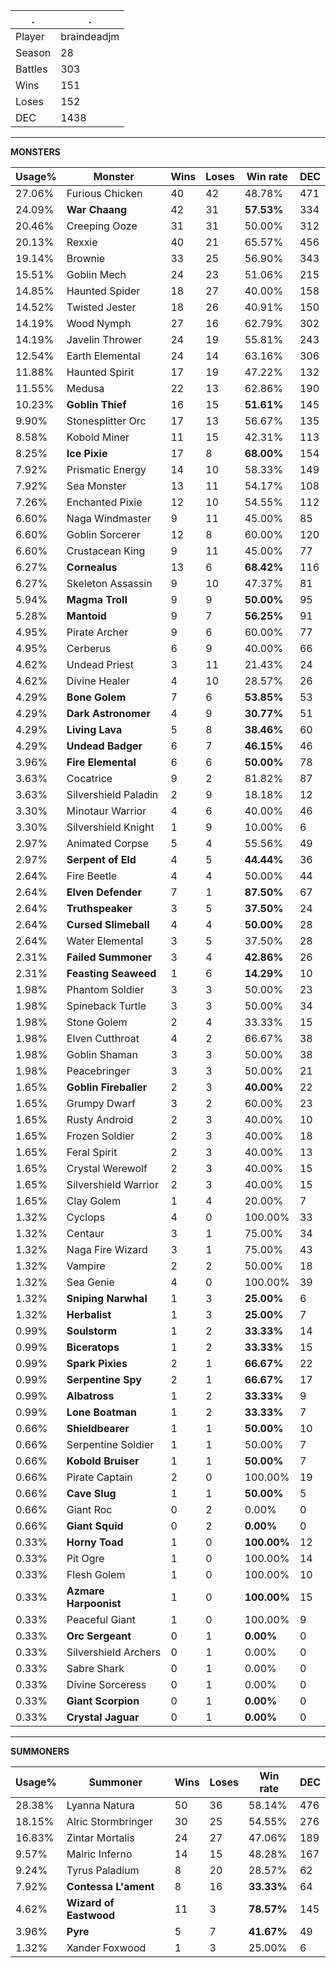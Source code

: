 .|.
|-|-
Player|braindeadjm
Season|28
Battles|303
Wins|151
Loses|152
DEC|1438

---
**MONSTERS**

Usage%|Monster|Wins|Loses|Win rate|DEC|
-|-|-|-|-|-|
27.06%|Furious Chicken|40|42|48.78%|471|
24.09%|**War Chaang**|42|31|**57.53%**|334|
20.46%|Creeping Ooze|31|31|50.00%|312|
20.13%|Rexxie|40|21|65.57%|456|
19.14%|Brownie|33|25|56.90%|343|
15.51%|Goblin Mech|24|23|51.06%|215|
14.85%|Haunted Spider|18|27|40.00%|158|
14.52%|Twisted Jester|18|26|40.91%|150|
14.19%|Wood Nymph|27|16|62.79%|302|
14.19%|Javelin Thrower|24|19|55.81%|243|
12.54%|Earth Elemental|24|14|63.16%|306|
11.88%|Haunted Spirit|17|19|47.22%|132|
11.55%|Medusa|22|13|62.86%|190|
10.23%|**Goblin Thief**|16|15|**51.61%**|145|
9.90%|Stonesplitter Orc|17|13|56.67%|135|
8.58%|Kobold Miner|11|15|42.31%|113|
8.25%|**Ice Pixie**|17|8|**68.00%**|154|
7.92%|Prismatic Energy|14|10|58.33%|149|
7.92%|Sea Monster|13|11|54.17%|108|
7.26%|Enchanted Pixie|12|10|54.55%|112|
6.60%|Naga Windmaster|9|11|45.00%|85|
6.60%|Goblin Sorcerer|12|8|60.00%|120|
6.60%|Crustacean King|9|11|45.00%|77|
6.27%|**Cornealus**|13|6|**68.42%**|116|
6.27%|Skeleton Assassin|9|10|47.37%|81|
5.94%|**Magma Troll**|9|9|**50.00%**|95|
5.28%|**Mantoid**|9|7|**56.25%**|91|
4.95%|Pirate Archer|9|6|60.00%|77|
4.95%|Cerberus|6|9|40.00%|66|
4.62%|Undead Priest|3|11|21.43%|24|
4.62%|Divine Healer|4|10|28.57%|26|
4.29%|**Bone Golem**|7|6|**53.85%**|53|
4.29%|**Dark Astronomer**|4|9|**30.77%**|51|
4.29%|**Living Lava**|5|8|**38.46%**|60|
4.29%|**Undead Badger**|6|7|**46.15%**|46|
3.96%|**Fire Elemental**|6|6|**50.00%**|78|
3.63%|Cocatrice|9|2|81.82%|87|
3.63%|Silvershield Paladin|2|9|18.18%|12|
3.30%|Minotaur Warrior|4|6|40.00%|46|
3.30%|Silvershield Knight|1|9|10.00%|6|
2.97%|Animated Corpse|5|4|55.56%|49|
2.97%|**Serpent of Eld**|4|5|**44.44%**|36|
2.64%|Fire Beetle|4|4|50.00%|44|
2.64%|**Elven Defender**|7|1|**87.50%**|67|
2.64%|**Truthspeaker**|3|5|**37.50%**|24|
2.64%|**Cursed Slimeball**|4|4|**50.00%**|28|
2.64%|Water Elemental|3|5|37.50%|28|
2.31%|**Failed Summoner**|3|4|**42.86%**|26|
2.31%|**Feasting Seaweed**|1|6|**14.29%**|10|
1.98%|Phantom Soldier|3|3|50.00%|23|
1.98%|Spineback Turtle|3|3|50.00%|34|
1.98%|Stone Golem|2|4|33.33%|15|
1.98%|Elven Cutthroat|4|2|66.67%|38|
1.98%|Goblin Shaman|3|3|50.00%|38|
1.98%|Peacebringer|3|3|50.00%|21|
1.65%|**Goblin Fireballer**|2|3|**40.00%**|22|
1.65%|Grumpy Dwarf|3|2|60.00%|23|
1.65%|Rusty Android|2|3|40.00%|10|
1.65%|Frozen Soldier|2|3|40.00%|18|
1.65%|Feral Spirit|2|3|40.00%|13|
1.65%|Crystal Werewolf|2|3|40.00%|15|
1.65%|Silvershield Warrior|2|3|40.00%|15|
1.65%|Clay Golem|1|4|20.00%|7|
1.32%|Cyclops|4|0|100.00%|33|
1.32%|Centaur|3|1|75.00%|34|
1.32%|Naga Fire Wizard|3|1|75.00%|43|
1.32%|Vampire|2|2|50.00%|18|
1.32%|Sea Genie|4|0|100.00%|39|
1.32%|**Sniping Narwhal**|1|3|**25.00%**|6|
1.32%|**Herbalist**|1|3|**25.00%**|7|
0.99%|**Soulstorm**|1|2|**33.33%**|14|
0.99%|**Biceratops**|1|2|**33.33%**|15|
0.99%|**Spark Pixies**|2|1|**66.67%**|22|
0.99%|**Serpentine Spy**|2|1|**66.67%**|17|
0.99%|**Albatross**|1|2|**33.33%**|9|
0.99%|**Lone Boatman**|1|2|**33.33%**|7|
0.66%|**Shieldbearer**|1|1|**50.00%**|10|
0.66%|Serpentine Soldier|1|1|50.00%|7|
0.66%|**Kobold Bruiser**|1|1|**50.00%**|7|
0.66%|Pirate Captain|2|0|100.00%|19|
0.66%|**Cave Slug**|1|1|**50.00%**|5|
0.66%|Giant Roc|0|2|0.00%|0|
0.66%|**Giant Squid**|0|2|**0.00%**|0|
0.33%|**Horny Toad**|1|0|**100.00%**|12|
0.33%|Pit Ogre|1|0|100.00%|14|
0.33%|Flesh Golem|1|0|100.00%|10|
0.33%|**Azmare Harpoonist**|1|0|**100.00%**|15|
0.33%|Peaceful Giant|1|0|100.00%|9|
0.33%|**Orc Sergeant**|0|1|**0.00%**|0|
0.33%|Silvershield Archers|0|1|0.00%|0|
0.33%|Sabre Shark|0|1|0.00%|0|
0.33%|Divine Sorceress|0|1|0.00%|0|
0.33%|**Giant Scorpion**|0|1|**0.00%**|0|
0.33%|**Crystal Jaguar**|0|1|**0.00%**|0|

---
**SUMMONERS**

Usage%|Summoner|Wins|Loses|Win rate|DEC|
-|-|-|-|-|-|
28.38%|Lyanna Natura|50|36|58.14%|476|
18.15%|Alric Stormbringer|30|25|54.55%|276|
16.83%|Zintar Mortalis|24|27|47.06%|189|
9.57%|Malric Inferno|14|15|48.28%|167|
9.24%|Tyrus Paladium|8|20|28.57%|62|
7.92%|**Contessa L'ament**|8|16|**33.33%**|64|
4.62%|**Wizard of Eastwood**|11|3|**78.57%**|145|
3.96%|**Pyre**|5|7|**41.67%**|49|
1.32%|Xander Foxwood|1|3|25.00%|6|
